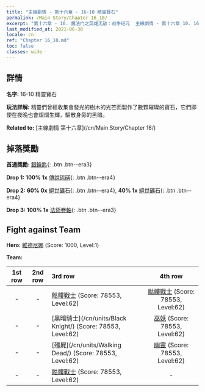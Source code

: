 ```yaml
---
title: "主線劇情 - 第十六章 - 16-10 精靈寶石"
permalink: /Main Story/Chapter 16_10/
excerpt: "第十六章 - 10. 魔法门之英雄无敌：战争纪元  主線劇情 - 第十六章_10. 16-10 精靈寶石"
last_modified_at: 2021-06-30
locale: cn
ref: "Chapter 16_10.md"
toc: false
classes: wide
---
```


## 詳情

 **名字:** 16-10 精靈寶石

 **玩法詳解:** 精靈們曾經收集會發光的樹木的光芒而製作了數顆璀璨的寶石，它們即使在夜晚也會熠熠生輝，驅散身旁的黑暗。

 **Related to:** [主線劇情 第十六章](/cn/Main Story/Chapter 16/)

## 掉落獎勵

 **首通獎勵:** [銀鑰匙](/cn/Items/con_693/){: .btn .btn--era3}

 **Drop 1:** **100% 1x** [傳說硫磺](/cn/Items/mat_57/){: .btn .btn--era4}

 **Drop 2:** **60% 0x** [絕世礦石](/cn/Items/mat_47/){: .btn .btn--era4}, **40% 1x** [絕世礦石](/cn/Items/mat_47/){: .btn .btn--era4}

 **Drop 3:** **100% 1x** [法術卷軸](/cn/Items/con_694/){: .btn .btn--era3}


## Fight against Team
 **Hero:** [維德尼娜](/cn/heroes/Vidomina/) (Score: 1000, Level:1)

 **Team:**


  | 1st row | 2nd row | 3rd row | 4th row |
  |:----:|:----:|:----|:----:|
  | - | - | [骷髏戰士](/cn/units/Skeleton/) (Score: 78553, Level:62)  | [骷髏戰士](/cn/units/Skeleton/) (Score: 78553, Level:62)  |
  | - | - | [黑暗騎士](/cn/units/Black Knight/) (Score: 78553, Level:62)  | [巫妖](/cn/units/Lich/) (Score: 78553, Level:62)  |
  | - | - | [殭屍](/cn/units/Walking Dead/) (Score: 78553, Level:62)  | [幽靈](/cn/units/Wight/) (Score: 78553, Level:62)  |
  | - | - | [骷髏戰士](/cn/units/Skeleton/) (Score: 78553, Level:62)  | - |


